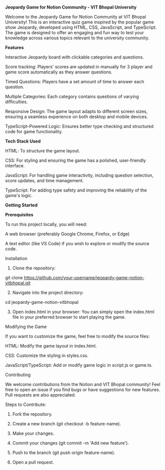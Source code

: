 **Jeopardy Game for Notion Community - VIT Bhopal University**

Welcome to the Jeopardy Game for Notion Community at VIT Bhopal University! This is an interactive quiz game inspired by the popular game show Jeopardy, developed using HTML, CSS, JavaScript, and TypeScript. The game is designed to offer an engaging and fun way to test your knowledge across various topics relevant to the university community.

**Features**

Interactive Jeopardy board with clickable categories and questions.

Score tracking: Players' scores are updated in manually for 3 player and game score automatically as they answer questions.

Timed Questions: Players have a set amount of time to answer each question.

Multiple Categories: Each category contains questions of varying difficulties.

Responsive Design: The game layout adapts to different screen sizes, ensuring a seamless experience on both desktop and mobile devices.

TypeScript-Powered Logic: Ensures better type checking and structured code for game functionality.


**Tech Stack Used**

HTML: To structure the game layout.

CSS: For styling and ensuring the game has a polished, user-friendly interface.

JavaScript: For handling game interactivity, including question selection, score updates, and time management.

TypeScript: For adding type safety and improving the reliability of the game's logic.


**Getting Started**

**Prerequisites**

To run this project locally, you will need:

A web browser (preferably Google Chrome, Firefox, or Edge)

A text editor (like VS Code) if you wish to explore or modify the source code.


Installation

1. Clone the repository:

git clone https://github.com/your-username/jeopardy-game-notion-vitbhopal.git


2. Navigate into the project directory:

cd jeopardy-game-notion-vitbhopal


3. Open index.html in your browser: You can simply open the index.html file in your preferred browser to start playing the game.



Modifying the Game

If you want to customize the game, feel free to modify the source files:

HTML: Modify the game layout in index.html.

CSS: Customize the styling in styles.css.

JavaScript/TypeScript: Add or modify game logic in script.js or game.ts.


Contributing

We welcome contributions from the Notion and VIT Bhopal community! Feel free to open an issue if you find bugs or have suggestions for new features. Pull requests are also appreciated.

Steps to Contribute:

1. Fork the repository.


2. Create a new branch (git checkout -b feature-name).


3. Make your changes.


4. Commit your changes (git commit -m 'Add new feature').


5. Push to the branch (git push origin feature-name).


6. Open a pull request.



